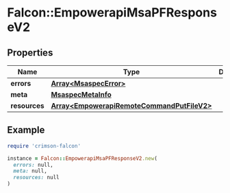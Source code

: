 # Falcon::EmpowerapiMsaPFResponseV2

## Properties

| Name | Type | Description | Notes |
| ---- | ---- | ----------- | ----- |
| **errors** | [**Array&lt;MsaspecError&gt;**](MsaspecError.md) |  | [optional] |
| **meta** | [**MsaspecMetaInfo**](MsaspecMetaInfo.md) |  |  |
| **resources** | [**Array&lt;EmpowerapiRemoteCommandPutFileV2&gt;**](EmpowerapiRemoteCommandPutFileV2.md) |  |  |

## Example

```ruby
require 'crimson-falcon'

instance = Falcon::EmpowerapiMsaPFResponseV2.new(
  errors: null,
  meta: null,
  resources: null
)
```

